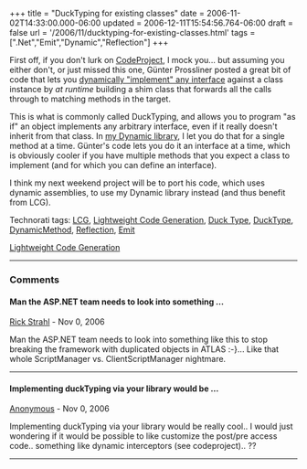 +++
title = "DuckTyping for existing classes"
date = 2006-11-02T14:33:00.000-06:00
updated = 2006-12-11T15:54:56.764-06:00
draft = false
url = '/2006/11/ducktyping-for-existing-classes.html'
tags = [".Net","Emit","Dynamic","Reflection"]
+++

First off, if you don't lurk on [CodeProject](http://www.CodeProject.com "Free Source Code and Tutorials"), I mock you... but assuming you either don't, or just missed this one, Günter Prossliner posted a great bit of code that lets you [dynamically "implement" any interface](http://www.codeproject.com/cs/library/nduck.asp "NDuck") against a class instance by _at runtime_ building a shim class that forwards all the calls through to matching methods in the target.

This is what is commonly called DuckTyping, and allows you to program "as if" an object implements any arbitrary interface, even if it really doesn't inherit from that class. In [my Dynamic library](http://musingmarc.blogspot.com/2006/07/updated-files-for-dynamic-method.html "DynamicMethod, LCG and Reflection.Emit, oh my"), I let you do that for a single method at a time. Günter's code lets you do it an interface at a time, which is obviously cooler if you have multiple methods that you expect a class to implement (and for which you can define an interface).

I think my next weekend project will be to port his code, which uses dynamic assemblies, to use my Dynamic library instead (and thus benefit from LCG).

Technorati tags: [LCG](http://technorati.com/tags/LCG), [Lightweight Code Generation](http://technorati.com/tags/Lightweight%20Code%20Generation), [Duck Type](http://technorati.com/tags/Duck%20Type), [DuckType](http://technorati.com/tags/DuckType), [DynamicMethod](http://technorati.com/tags/DynamicMethod), [Reflection](http://technorati.com/tags/Reflection), [Emit](http://technorati.com/tags/Emit)

[Lightweight Code Generation](http://technorati.com/tag/Lightweight+Code+Generation)

---

### Comments

#### Man the ASP.NET team needs to look into something …

[Rick Strahl](https://www.blogger.com/profile/07420160265480672656 "noreply@blogger.com") - <time datetime="2006-11-05T23:47:00.000-06:00">Nov 0, 2006</time>

Man the ASP.NET team needs to look into something like this to stop breaking the framework with duplicated objects in ATLAS :-}... Like that whole ScriptManager vs. ClientScriptManager nightmare.

---

#### Implementing duckTyping via your library would be …

[Anonymous](mailto:noreply@blogger.com) - <time datetime="2006-11-19T06:40:00.000-06:00">Nov 0, 2006</time>

Implementing duckTyping via your library would be really cool.. I would just wondering if it would be possible to like customize the post/pre access code.. something like dynamic interceptors (see codeproject).. ??

---
